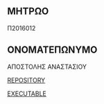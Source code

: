 ## ΜΗΤΡΩΟ

Π2016012

## ΟΝΟΜΑΤΕΠΩΝΥΜΟ

ΑΠΟΣΤΟΛΗΣ ΑΝΑΣΤΑΣΙΟΥ

[REPOSITORY](https://github.com/Eksapsy/pacman)

[EXECUTABLE](https://eksapsy.github.io/pacman/)
